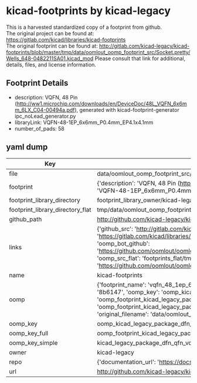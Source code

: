 # kicad-footprints by kicad-legacy  
This is a harvested standardized copy of a footprint from github.  
The original project can be found at:  
https://gitlab.com/kicad/libraries/kicad-footprints  
The original footprint can be found at:
http://gitlab.com/kicad-legacy/kicad-footprints/blob/master/tmp/data/oomlout_oomp_footprint_src/Socket.pretty/Wells_648-0482211SA01.kicad_mod
Please consult that link for additional, details, files, and license information.  
## Footprint Details
* description: VQFN, 48 Pin (http://ww1.microchip.com/downloads/en/DeviceDoc/48L_VQFN_6x6mm_6LX_C04-00494a.pdf), generated with kicad-footprint-generator ipc_noLead_generator.py  
* libraryLink: VQFN-48-1EP_6x6mm_P0.4mm_EP4.1x4.1mm  
* number_of_pads: 58  
## yaml dump  
| Key | Value |  
| --- | --- |  
| file | data/oomlout_oomp_footprint_src/kicad-footprints/Package_DFN_QFN.pretty/VQFN-48-1EP_6x6mm_P0.4mm_EP4.1x4.1mm.kicad_mod |  
| footprint | {'description': 'VQFN, 48 Pin (http://ww1.microchip.com/downloads/en/DeviceDoc/48L_VQFN_6x6mm_6LX_C04-00494a.pdf), generated with kicad-footprint-generator ipc_noLead_generator.py', 'libraryLink': 'VQFN-48-1EP_6x6mm_P0.4mm_EP4.1x4.1mm', 'number_of_pads': 58} |  
| footprint_library_directory | footprint_library_owner/kicad-legacy_kicad-footprints |  
| footprint_library_directory_flat | tmp/data/oomlout_oomp_footprint_src/footprints_flat/kicad_legacy_package_dfn_qfn_vqfn_48_1ep_6x6mm_p0_4mm_ep4_1x4_1mm/working |  
| github_path | http://github.com/kicad-legacy/kicad-footprints/blob/master/tmp/data/oomlout_oomp_footprint_src/Package_DFN_QFN.pretty/VQFN-48-1EP_6x6mm_P0.4mm_EP4.1x4.1mm.kicad_mod |  
| links | {'github_src': 'http://gitlab.com/kicad-legacy/kicad-footprints/blob/master/tmp/data/oomlout_oomp_footprint_src/Socket.pretty/Wells_648-0482211SA01.kicad_mod', 'github_src_repo': 'https://gitlab.com/kicad/libraries/kicad-footprints', 'oomp_bot': 'tmp/data/oomlout_oomp_footprint_src/footprints/kicad_legacy_package_dfn_qfn_vqfn_48_1ep_6x6mm_p0_4mm_ep4_1x4_1mm/working', 'oomp_bot_github': 'https://github.com/oomlout/oomlout_oomp_footprint_bot/tree/main/tmp/data/oomlout_oomp_footprint_src/footprints/kicad_legacy_package_dfn_qfn_vqfn_48_1ep_6x6mm_p0_4mm_ep4_1x4_1mm/working', 'oomp_src_flat': 'footprints_flat/tmp/data/oomlout_oomp_footprint_src/footprints_flat/kicad_legacy_package_dfn_qfn_vqfn_48_1ep_6x6mm_p0_4mm_ep4_1x4_1mm/working', 'oomp_src_flat_github': 'https://github.com/oomlout/oomlout_oomp_footprint_src/tree/main/tmp/data/oomlout_oomp_footprint_src/footprints_flat/kicad_legacy_package_dfn_qfn_vqfn_48_1ep_6x6mm_p0_4mm_ep4_1x4_1mm/working'} |  
| name | kicad-footprints |  
| oomp | {'footprint_name': 'vqfn_48_1ep_6x6mm_p0_4mm_ep4_1x4_1mm', 'library_name': 'package_dfn_qfn', 'md5': '8b61475f2f1ca4f6d7be377e7a8ecb6d', 'md5_10': '8b61475f2f', 'md5_5': '8b614', 'md5_6': '8b6147', 'oomp_key': 'oomp_kicad_legacy_package_dfn_qfn_vqfn_48_1ep_6x6mm_p0_4mm_ep4_1x4_1mm', 'oomp_key_extra': 'oomp_footprint_kicad_legacy_package_dfn_qfn_vqfn_48_1ep_6x6mm_p0_4mm_ep4_1x4_1mm', 'oomp_key_full': 'oomp_footprint_kicad_legacy_package_dfn_qfn_vqfn_48_1ep_6x6mm_p0_4mm_ep4_1x4_1mm_8b6147', 'oomp_key_simple': 'kicad_legacy_package_dfn_qfn_vqfn_48_1ep_6x6mm_p0_4mm_ep4_1x4_1mm', 'original_filename': 'data/oomlout_oomp_footprint_src/kicad-footprints/Package_DFN_QFN.pretty/VQFN-48-1EP_6x6mm_P0.4mm_EP4.1x4.1mm.kicad_mod', 'owner_name': 'kicad_legacy'} |  
| oomp_key | oomp_kicad_legacy_package_dfn_qfn_vqfn_48_1ep_6x6mm_p0_4mm_ep4_1x4_1mm |  
| oomp_key_full | oomp_footprint_kicad_legacy_package_dfn_qfn_vqfn_48_1ep_6x6mm_p0_4mm_ep4_1x4_1mm |  
| oomp_key_simple | kicad_legacy_package_dfn_qfn_vqfn_48_1ep_6x6mm_p0_4mm_ep4_1x4_1mm |  
| owner | kicad-legacy |  
| repo | {'documentation_url': 'https://docs.github.com/rest/repos/repos#get-a-repository', 'message': 'Not Found'} |  
| url | http://github.com/kicad-legacy/kicad-footprints |  

